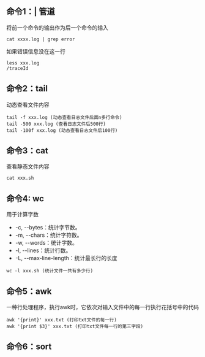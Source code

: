 ## 命令1：| 管道

将前一个命令的输出作为后一个命令的输入

```
cat xxxx.log | grep error
```

如果错误信息没在这一行

```
less xxx.log
/traceId 
```



## 命令2：tail 

动态查看文件内容

```
tail -f xxx.log (动态查看日志文件后面n多行命令)
tail -500 xxx.log (查看日志文件后500行)
tail -100f xxx.log (动态查看日志文件后100行)
```



## 命令3：cat

查看静态文件内容

```
cat xxx.sh
```



## 命令4: wc

用于计算字数

-   -c, --bytes：统计字节数。
-   -m, --chars：统计字符数。
-   -w, --words：统计字数。
-   -l, --lines：统计行数。
-   -L, --max-line-length：统计最长行的长度

```
wc -l xxx.sh (统计文件一共有多少行)
```



## 命令5：awk

一种行处理程序，执行awk时，它依次对输入文件中的每一行执行花括号中的代码

```
awk '{print}' xxx.txt (打印txt文件的每一行)
awk '{print $3}' xxx.txt (打印txt文件每一行的第三字段)
```



## 命令6：sort